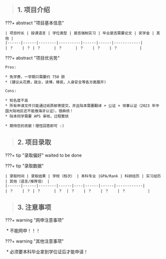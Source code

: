 > ## **1. 项目介绍**

???+ abstract "项目基本信息" 

    | 项目时长 | 授课语言 | 学位类型 | 是否强制实习 | 毕业是否需要论文 | 奖学金 | 其他 |
    |------|------|--------|----------|------|------|------------|
    | ？    | ？ | ？      | ？      | ？    | ？    | ？          |

???+ abstract "项目优劣势" 

    Pros:
    
    * 免学费，一学期只需要约 750 欧
    * (建议从花费，就业，读博，移民，人身安全等各方面展开)
    
    Cons:
    
    * 知名度不高
    * 所有申请文件只能通过纸质邮寄提交，并且陆本需要翻译 + 公证 + 领事认证（2023 年中国大陆地区还不能做海牙认证），很麻烦！
    * 陆本同学需要 APS 审核，过程繁琐
    
    * 期待您的贡献！理性回答即可 :)

> ## **2. 项目录取**

???+ tip "录取偏好"
    waited to be done

???+ tip "录取数据"

    | 录取时间 | 录取结果 | 学校（档次） | 本科专业 |GPA/Rank | 科研经历 | 实习经历 | 其他（语言/推荐信） |
    |------|------|--------|------|----|------|------|------------|
    | ？    | ？ | ？      | ？  | ？    | ？    | ？    | ？          |


> ## **3. 注意事项**

???+ warning "网申注意事项"

​    * 不能网申！！！

???+ warning "其他注意事项"

​    * 必须要本科毕业拿到学位证后才能申请！

